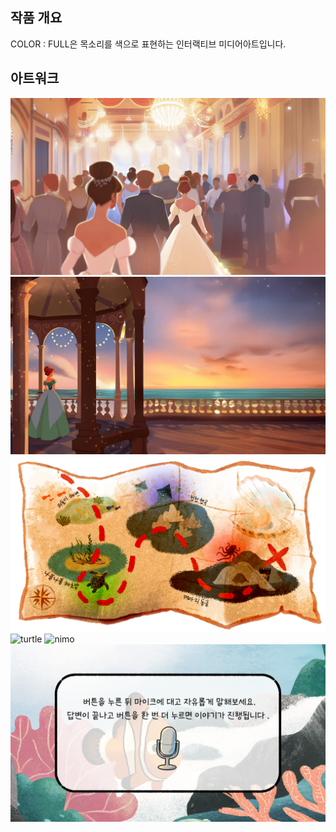 <!-- Using HTML to center the abstract -->
<div class="columns is-centered has-text-centered">
  <div class="column is-four-fifths">
    <h2>작품 개요</h2>
    <div class="content has-text-justified">
      COLOR : FULL은 목소리를 색으로 표현하는 인터랙티브 미디어아트입니다.
    </div>
  </div>
</div>



## 아트워크 
<div class="image-row">
  <img src="images/Opening2.jpg" alt="Opening2">
  <img src="images/Opening4.jpg" alt="Opening4">
  <img src="images/map.png" alt="map">
  <img src="images/turtle.gif" alt="turtle">
  <img src="images/nimo.png" alt="nimo">
  <img src="images/test.png" alt="test">
</div>



</code></pre>

